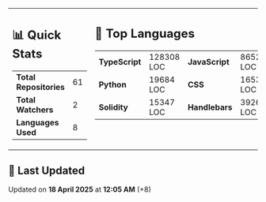 <table><tr>
<td valign='top'>
<h2>📊 Quick Stats</h2>
<table>
<tr><td><b>Total Repositories</b></td><td>61</td></tr>
<tr><td><b>Total Watchers</b></td><td>2</td></tr>
<tr><td><b>Languages Used</b></td><td>8</td></tr>
</table>
</td>
<td valign='top'>
<h2>📝 Top Languages</h2>
<table>
<tr><td><b>TypeScript</b></td><td>128308 LOC</td><td><b>JavaScript</b></td><td>86528 LOC</td></tr>
<tr><td><b>Python</b></td><td>19684 LOC</td><td><b>CSS</b></td><td>16537 LOC</td></tr>
<tr><td><b>Solidity</b></td><td>15347 LOC</td><td><b>Handlebars</b></td><td>3926 LOC</td></tr>
</table>
</td>
</tr></table>

<h2>📅 Last Updated</h2>

Updated on <b>18 April 2025</b> at <b>12:05 AM</b> (+8)
